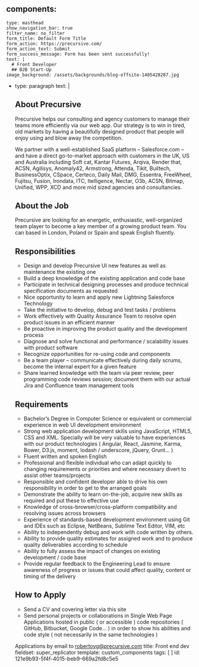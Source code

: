 components:
  - 
    type: masthead
    show_navigation_bar: true
    filter_name: no_filter
    form_title: Default Form Title
    form_action: https://precursive.com/
    form_action_text: Submit
    form_success_message: Form has been sent successfully!
    text: |
      # Front Developer
      ## B2B Start-Up
    image_background: /assets/backgrounds/blog-offsite-1485428287.jpg
  - 
    type: paragraph
    text: |
      ## About Precursive
      
      Precursive helps our consulting and agency customers to manage their teams more efficiently via our web app. Our strategy is to win in tired, old markets by having a beautifully designed product that people will enjoy using and blow away the competition.
      
      We partner with a well-established SaaS platform – Salesforce.com – and have a direct go-to-market approach with customers in the UK, US and Australia including Soft cat, Kantar Futures, Arqiva, Render that, ACSN, Agilisys, Anomaly42, Armstrong, Attenda, Tikit, Builtech, BusinessOptix, CSpace, Certeco, Daily Mail, DMG, Essentra, FreeWheel, Fujitsu, Fusion, Irondata, ITC, Itelligence, Nectar, O3b, ACSN, Bitmap, Unified, WPP, XCD and more mid sized agencies and consultancies.
      
      ## About the Job
      
      Precursive are looking for an energetic, enthusiastic, well-organized team player to become a key member of a growing product team. You can based in London, Poland or Spain and speak English fluently.
      
      ## Responsibilities
      
      * Design and develop Precursive UI new features as well as maintenance the existing one
      * Build a deep knowledge of the existing application and code base
      * Participate in technical designing processes and produce technical specification documents as requested
      * Nice opportunity to learn and apply new Lightning Salesforce Technology
      * Take the initiative to develop, debug and test tasks / problems
      * Work effectively with Quality Assurance Team to resolve open product issues in an efficient manner
      * Be proactive in improving the product quality and the development process
      * Diagnose and solve functional and performance / scalability issues with product software
      * Recognize opportunities for re-using code and components
      * Be a team player – communicate effectively during daily scrums, become the internal expert for a given feature
      * Share learned knowledge with the team via peer review, peer programming code reviews session; document them with our actual Jira and Confluence team management tools
      
      
      ## Requirements
      
      * Bachelor’s Degree in Computer Science or equivalent or commercial experience in web UI development environment
      * Strong web application development skills using JavaScript, HTML5, CSS and XML. Specially will be very valuable to have experiences with our product technologies ( Angular, React, Jasmine, Karma, Bower, D3.js, moment, lodash / underscore, jQuery, Grunt… )
      * Fluent written and spoken English
      * Professional and flexible individual who can adapt quickly to changing requirements or priorities and where necessary divert to assist other teams/projects
      * Responsible and confident developer able to drive his own responsibility in order to get to the arranged goals
      * Demonstrate the ability to learn on-the-job, acquire new skills as required and put these to effective use
      * Knowledge of cross-browser/cross-platform compatibility and resolving issues across browsers
      * Experience of standards-based development environment using Git and IDEs such as Eclipse, NetBeans, Sublime Text Editor, VIM, etc
      * Ability to independently debug and work with code written by others.
      * Ability to provide quality estimates for assigned work and to produce quality deliverables according to schedule
      * Ability to fully assess the impact of changes on existing development / code base
      * Provide regular feedback to the Engineering Lead to ensure awareness of progress or issues that could affect quality, content or timing of the delivery
      
      ## How to Apply
      
      * Send a CV and covering letter via this site
      * Send personal projects or collaborations in Single Web Page Applications hosted in public ( or accessible ) code repositories ( GitHub, Bitbucket, Google Code… ) in order to show his abilities and code style ( not necessarily in the same technologies )
      
      Applications by email to <a href="mailto:robertovg@precursive.com?subject=Front end dev Precursive Application">robertovg@precursive.com</a>
title: Front end dev
fieldset: super_replicator
template: custom_components
tags: [ ]
id: 121e9b93-5f4f-4015-beb9-669a2fd8c5e5
